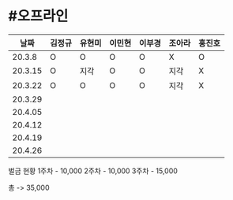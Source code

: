 



# #오프라인

| 날짜    | 김정규 | 유현미 | 이민현 | 이부경 | 조아라 | 홍진호 |
| ------- | ------ | ------ | ------ | ------ | ------ | ------ |
| 20.3.8  |   O    |   O     |   O     |    O    |   X     |  O      |
| 20.3.15 |   O     |   지각     |  O      |   O     |   지각     |  X    |
| 20.3.22 |    O    |  O      |   O     |   O     |   지각     |   X     |
| 20.3.29 |        |        |        |        |        |        |
| 20.4.05 |        |        |        |        |        |        |
| 20.4.12 |        |        |        |        |        |        |
| 20.4.19 |        |        |        |        |        |        |
| 20.4.26 |        |        |        |        |        |        |

벌금 현황
1주차 - 10,000
2주차 - 10,000
3주차 - 15,000

총 -> 35,000
